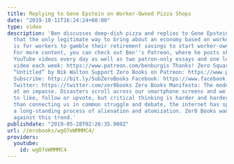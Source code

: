 ```yaml
---
title: Replying to Gene Epstein on Worker-Owned Pizza Shops
date: "2019-10-11T16:24:24+08:00"
type: video
description: 'Ben discusses deep-dish pizza and replies to Gene Epstein''s argument
  that the only legitimate way to bring about an economy based on workers'' control
  is for workers to gamble their retirement savings to start worker-owned businesses.
  For more content, you can check out Ben''s Patreon, where he posts short public
  YouTube videos every day as well as two patron-only essays and one longer patron-only
  video each week: https://www.patreon.com/benburgis Thanks! Zero Squared Theme or
  “Untitled” by Nik Walton Support Zero Books on Patreon: https://www.patreon.com/zerobooks
  Subscribe: http://bit.ly/SubZeroBooks Facebook: https://www.facebook.com/ZeroBooks/
  Twitter: https://twitter.com/zer0books Zero Books Manifesto: The modern world is
  at an impasse. Disasters scroll across our smartphone screens and we’re invited
  to like, follow or upvote, but critical thinking is harder and harder to find. Rather
  than connecting us in common struggle and debate, the internet has sped up and deepened
  a long-standing process of alienation and atomization. Zer0 Books wants to work
  against this trend.'
publishdate: "2019-05-28T02:26:35.000Z"
url: /zerobooks/wgO7eWMMMC4/
providers:
  youtube:
    id: wgO7eWMMMC4
---
```

